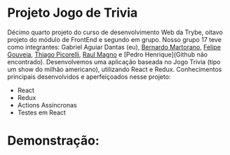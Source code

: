 # Projeto Jogo de Trivia #

Décimo quarto projeto do curso de desenvolvimento Web da Trybe, oitavo projeto do módulo de FrontEnd e segundo em grupo. Nosso grupo 17 teve como integrantes: Gabriel Aguiar Dantas (eu), [Bernardo Martorano](https://github.com/bermartorano), [Felipe Gouveia](https://github.com/fgouveiase), [Thiago Picorelli](https://github.com/thiagopicorelli), [Raul Magno](https://github.com/raullmagno) e [Pedro Henrique](Github não encontrado). Desenvolvemos uma aplicação baseada no Jogo Trivia (tipo um show do milhão americano), utilizando React e Redux. Conhecimentos principais desenvolvidos e aperfeiçoados nesse projeto:

- React
- Redux
- Actions Assíncronas
- Testes em React

# Demonstração: #

